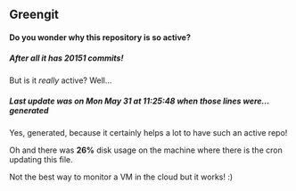 ## Greengit

#### Do you wonder why this repository is so active?

##### After all it has 20151 commits!

But is it *really* active? Well...

##### Last update was on Mon May 31 at 11:25:48 when those lines were... generated

Yes, generated, because it certainly helps a lot to have such an active repo!

Oh and there was **26%** disk usage on the machine
where there is the cron updating this file.

Not the best way to monitor a VM in the cloud but it works! :)
